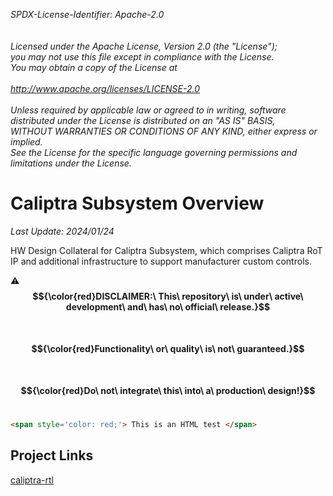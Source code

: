 _*SPDX-License-Identifier: Apache-2.0<BR>
<BR>
<BR>
Licensed under the Apache License, Version 2.0 (the "License");<BR>
you may not use this file except in compliance with the License.<BR>
You may obtain a copy of the License at<BR>
<BR>
http://www.apache.org/licenses/LICENSE-2.0 <BR>
<BR>
Unless required by applicable law or agreed to in writing, software<BR>
distributed under the License is distributed on an "AS IS" BASIS,<BR>
WITHOUT WARRANTIES OR CONDITIONS OF ANY KIND, either express or implied.<BR>
See the License for the specific language governing permissions and<BR>
limitations under the License.*_<BR>

# Caliptra Subsystem Overview
_*Last Update: 2024/01/24*_

HW Design Collateral for Caliptra Subsystem, which comprises Caliptra RoT IP and additional infrastructure to support manufacturer custom controls.

:warning:**$${\color{red}DISCLAIMER:\ This\ repository\ is\ under\ active\ development\ and\ has\ no\ official\ release.}$$**<br>
&nbsp;&nbsp;&nbsp;&nbsp;&nbsp;&nbsp;&nbsp;&nbsp;&nbsp;&nbsp;&nbsp;&nbsp;&nbsp;&nbsp;**$${\color{red}Functionality\ or\ quality\ is\ not\ guaranteed.}$$**<br>
&nbsp;&nbsp;&nbsp;&nbsp;&nbsp;&nbsp;&nbsp;&nbsp;&nbsp;&nbsp;&nbsp;&nbsp;&nbsp;&nbsp;**$${\color{red}Do\ not\ integrate\ this\ into\ a\ production\ design!}$$**<br>

```html
<span style='color: red;'> This is an HTML test </span>
```

## Project Links
[caliptra-rtl](https://github.com/chipsalliance/caliptra-rtl)
